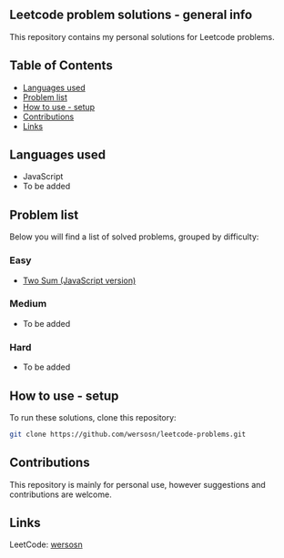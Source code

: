 ## Leetcode problem solutions - general info
This repository contains my personal solutions for Leetcode problems. 

## Table of Contents
- [Languages used](#languages-used)
- [Problem list](#problem-list)
- [How to use - setup](#how-to-use-setup)
- [Contributions](#contributions)
- [Links](#links)

## Languages used
- JavaScript
- To be added

## Problem list
Below you will find a list of solved problems, grouped by difficulty:

### Easy
- [Two Sum (JavaScript version)](/easy/two-sum.js)

### Medium
- To be added

### Hard
- To be added

## How to use - setup
To run these solutions, clone this repository:
```bash
git clone https://github.com/wersosn/leetcode-problems.git
```

## Contributions
This repository is mainly for personal use, however suggestions and contributions are welcome.

## Links
LeetCode: [wersosn](https://leetcode.com/u/hYSsc9PjMo/)
